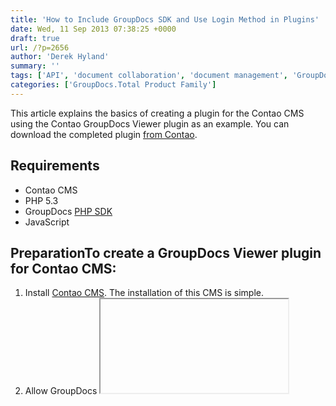 ```yaml
---
title: 'How to Include GroupDocs SDK and Use Login Method in Plugins'
date: Wed, 11 Sep 2013 07:38:25 +0000
draft: true
url: /?p=2656
author: 'Derek Hyland'
summary: ''
tags: ['API', 'document collaboration', 'document management', 'GroupDocs PHP SDK', 'GroupDocs Plugins', 'GroupDocs Viewer Plugin', 'online document management system', 'php api']
categories: ['GroupDocs.Total Product Family']
---
```


This article explains the basics of creating a plugin for the Contao CMS using the Contao GroupDocs Viewer plugin as an example. You can download the completed plugin [from Contao](https://contao.org/en/extension-list/view/groupdocs_viewer.10000099.en.html).

## Requirements

*   Contao CMS
*   PHP 5.3
*   GroupDocs [PHP SDK](https://github.com/groupdocs/groupdocs-php)
*   JavaScript

## PreparationTo create a GroupDocs Viewer plugin for Contao CMS:

1.  Install [Contao CMS](https://contao.org/en/). The installation of this CMS is simple.
2.  Allow GroupDocs <iframe> to appear:
    1.  Go to **Admin**, then **Setting** and **Security settings**, then finally **Allowed HTML tags**.
    2.  Add **<iframe>** at the end.

[Read about how to create this plugin](https://blog.groupdocs.com/how-to-create-groupdocs-plugin-for-cms).

## OverviewGroupDocs PHP SDK will be included in the plugin.  Dowload the SDK from our GitHub repository. For this example, we'll only need the **src** folder from this repository. GroupDocs SDK gives us the ability to work with a GroupDocs account directly from the plugin. We can do such things as file upload, list files in the account, log in to GroupDocs and more. In this article, we will stop only on how to log in to  a GroupDocs account from the plugin.

## Login logic

1.  When a user clicks the GroupDocs Viewer button, a pop-up with form opens.
2.  The user enter login and password.
3.  The entered data is transferred for processing.
4.  The controller receives the transfered data and includes the GroupDocs SDK.
5.  Call the Login method which takes the entered login and password details and sends a request to the GroupDocs API.
6.  The GroupDocs API return a User object which contains all the user info.

## ImplementationFirst we need the SDK in the plugin. Download it from GitHub and copy the src folder with all its content to the plugin folder. You should get this structure: \[caption id="attachment\_2660" align="alignnone" width="600" caption="Plugin structure"\][![Plugin structure](https://blog.groupdocs.com/wp-content/uploads/sites/4/2013/06/structure.png "Plugin structure")](https://blog.groupdocs.com/wp-content/uploads/sites/4/2013/06/structure.png)\[/caption\] OK. Now open the _**groupdocs\_viewer/config/config.php** file and replace all the content with this:_

```
<?php if (!defined('TL\_ROOT')) die('You can not access this file directly!');

/\*\*
 \* GroupDocs
 \*
 \* This program is free software: you can redistribute it and/or
 \* modify it under the terms of the GNU Lesser General Public
 \* License as published by the Free Software Foundation, either
 \* version 2.1 of the License, or (at your option) any later version.
 \*
 \* This program is distributed in the hope that it will be useful,
 \* but WITHOUT ANY WARRANTY; without even the implied warranty of
 \* MERCHANTABILITY or FITNESS FOR A PARTICULAR PURPOSE. See the GNU
 \* Lesser General Public License for more details.
 \*
 \* You should have received a copy of the GNU Lesser General Public
 \* License along with this program. If not, please visit the Free
 \* Software Foundation website at http://www.gnu.org/licenses/.
 \*
 \* PHP version 5
 \* @copyright  2012
 \* @author     sales@groupdocs.com
 \* @license    GPL
 \*/
array\_insert($GLOBALS\['BE\_MOD'\]\['content'\], 3, array
(
	'groupdocs\_comparison' => array
	(
		'tables' => array('tl\_gdc'),
		'icon'   => 'system/modules/groupdocs\_comparison/html/groupdocs.gif'
	)
));
// Just add JS to Back End where using TinyMCE
$GLOBALS\['TL\_HOOKS'\]\['outputBackendTemplate'\]\[\] = array('ArticleAddGroupDocsComparison', 'javaScriptComparison');
class ArticleAddGroupDocsComparison{
    public function javaScriptComparison($strContent, $strTemplate)
    {
        if ($strTemplate == 'be\_main')
        {
            if($\_GET\['do'\]=='article' && $\_GET\['act'\]=='edit') {
?>
                <script language="JavaScript" >
                        //build GroupDocs Button just above Text Editor
                    setTimeout(function(){
                        place\_for\_button = document.getElementById('pal\_text\_legend');
                        legend = place\_for\_button.getElementsByTagName('legend')\[0\];
                        button=document.createElement('input');
                        button.type = 'button';
                        button.id = 'groupdocsc';
                        button.value = 'Embed GroupDocs Comparison';
                        button.onclick = function(){ window.open('system/modules/groupdocs\_comparison/html/form.php', 'GroupDocs Comparison', 'width=450,height=260,resizable=no,scrollbars=no')};
                        insertAfter(legend, button);
                    },500);

                    function insertAfter(referenceNode, newNode) {
                        referenceNode.parentNode.insertBefore(newNode, referenceNode.nextSibling);
                    }
                </script>
<?php
            }
        }
    }
}
?>
```

This code has mostly remained the same, but there are changes to the onClick action which now opens a pop-up with form. Also, in our plugin I've added two new files: **form.php** and **edit.php**. These files must be created in the **html** folder in the Viewer plugin's root folder.

### .htaccessNow lets create the missing files. First, create the **.htaccess** file in the **html** folder. The content of the **.htaccess** file:

```
order deny,allow
allow from all
```

### form.phpNow create the **form.php** file. This file generates a form and sends an Ajax request to the **edit.php** file. The Ajax request sends the user-entered data to **edit.php** for proccessing and returns user info. For example, we get the client ID and the user's Private key. We choose this data because these two parameters are used for all other methods such as Upload, GetFileList etc. So lets write the form. Here is code of the **form.php** file:

```
<!DOCTYPE html>
<html>
    <head>
        <title></title>
        <meta http-equiv="Content-Type" content="text/html; charset=UTF-8">
    </head>
    <body>
        <div>

            <h2><a href="http://groupdocs.com/">GroupDocs Viewer</a></h2>
            <form action="#" name="form">
                <label for='login'>GroupDocs Login</label>
                <br />
                <input type='text' name='login' value="" />
                <br />
                <label for='password'>GroupDocs Password</label>
                <br />
                <input type='password' name='password'  value="" />
                <br />
                <label for='id'>GroupDocs file GUID</label>
                <br />
                <input type='text' id='fileId'  value="" />
                <br />
                <input type="button" name="doRequest" value="Make request" onClick="getInfo();">
                <input type="button" name="cancel" value="Cancel" onClick="window.close();">
            </form>
            <br>
            <a target="blank" href="http://groupdocs.com/docs/display/gendoc/FAQs">See our FAQ</a> to learn how to use Comparison.
        </div>
    </body>
</html>
<script language="JavaScript" type="text/javascript">

    function getInfo()
    {
        form = document.forms.form;
        xhttp=new XMLHttpRequest();
        xhttp.onreadystatechange= function() {

            if (xhttp.readyState==4 && xhttp.status==200){
                result = eval( '('+xhttp.responseText+')' );
                guid = result\['guid'\];
                pkey = result\['pkey'\];
                fileId = result\['fileId'\];
                if (guid != null && pkey != null && fileId != null) {
                    var result = '<iframe src="http://apps.groupdocs.com/document-viewer/embed/'+ fileId + '" frameborder="0" width="500" height="650"></iframe> User ID = ' + guid + " User private Key = " + pkey;
                    var tinyMceContent = window.opener.tinyMCE.activeEditor.getContent();
                                // set content

                    window.opener.tinyMCE.activeEditor.setContent(tinyMceContent + result);
                } else if (error != "") {
                    var tinyMceContent = window.opener.tinyMCE.activeEditor.getContent();
                                // set content

                    window.opener.tinyMCE.activeEditor.setContent(tinyMceContent + error);
                }
                window.close();
            }
        }

        xhttp.open('POST','edit.php',true);
        xhttp.setRequestHeader('Content-Type','application/x-www-form-urlencoded');
        var str='login=' + form.login.value + '&password=' + form.password.value + '&guid=' + form.fileId.value;
        xhttp.send(str);
    }
</script>
```

As you can see, this file contains simple HTML and JavaScript. Let's take a look at the JavaScript. We have simple code which get entered to the form data by _document.forms.form_ where **form** is the name of the form. Then we made an Ajax request to the **edit.php** by POST. If the request has the status 200 we can, after processing, get data such as user ID and private key. In the response from the Ajax request we have a json string that we must convert to an object to access the data. To convert from a json string to the object, used the eval() method.  Then, after we have all the data, we can check whether it is OK. If it is, add an iframe with the entered file GUID to the active editor and put the user data there. I will not explain how to work with Ajax. If you need more information, there are a lot of docs and info in the web on this topic.

### edit.phpLets continue with **edit.php** file. Here is code of **edit.php**:

```
<?php

    $data = $\_POST;
    $login = $\_POST\['login'\];
    $password = $\_POST\['password'\];
    $fileId = $\_POST\['guid'\];
    if(!empty($login) && !empty($password)) {
        $fileId = strip\_tags(stripcslashes(trim($fileId)));
        include\_once('/../src/APIClient.php');
        include\_once('/../src/SharedAPI.php');
        include\_once('/../src/GroupDocsRequestSigner.php');

       //Create signer object
        $signer = new GroupDocsRequestSigner("123");
        //Create apiClient object
        $apiClient = new APIClient($signer);
        //Creaet Shared object
        $shared = new SharedApi($apiClient);
        //Set empty variable for result
        //Login and get user data
        $userData =  $shared->LoginUser($login, $password);
        //Check status
        if ($userData->status == "Ok") {
            //If status Ok get all user data
            $key = $userData->result->user->pkey;
            $guid = $userData->result->user->guid;
        } else {
            $error = $userData->error\_message;
        }
    } else {
        $error = "Please enter all parameters";
    }
    $result = array("pkey" => $key, "guid" => $guid, "error" => $error, "fileId" => $fileId);
    echo json\_encode($result);

?>
```

This file is most important. Here we include the GroupDocs SDK and use the Login method. Including the SDK is done as usual for PHP: _include\_once('/../src/APIClient.php');_ We must back up a level by using "/../" and then take a path to the SDK files. How to use the Login method you can find [here](https://blog.groupdocs.com/how-to-use-new-login-method-in-plugins-and-services). Let's understand how to return a json string to the pop-up. This magic is in this code:

```
 $result = array("pkey" => $key, "guid" => $guid, "error" => $error, "fileId" => $fileId);
 echo json\_encode($result);
```

The first line generates an array with all the data we want to return. The second string returns this array encoded in a json string.

## The plugin in actionLastly, here's a screenshots of the plugin in action. \[caption id="attachment\_2662" align="alignnone" width="600" caption="Form"\][![Form](https://blog.groupdocs.com/wp-content/uploads/sites/4/2013/06/form2.png "Form")](https://blog.groupdocs.com/wp-content/uploads/sites/4/2013/06/form2.png)\[/caption\]   \[caption id="attachment\_2663" align="alignnone" width="600" caption="Editor with added iframe and user data"\][![Editor with added iframe and user data](https://blog.groupdocs.com/wp-content/uploads/sites/4/2013/06/result1.png "Editor with added iframe and user data")](https://blog.groupdocs.com/wp-content/uploads/sites/4/2013/06/result1.png)\[/caption\]   The user data is replaced with example text for security reasons



